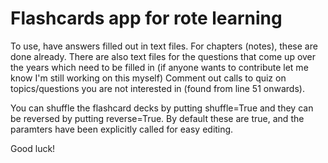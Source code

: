 # Flashcards app for rote learning 

To use, have answers filled out in text files. For chapters (notes), these are done already. There are also text files for the questions that come up over the years which need to be filled in (if anyone wants to contribute let me know I'm still working on this myself)
Comment out calls to quiz on topics/questions you  are not interested in (found from line 51 onwards).

You can shuffle the flashcard decks by putting shuffle=True and they can be reversed by putting reverse=True. By default these are true, and the paramters have been explicitly called for easy editing.

Good luck!

